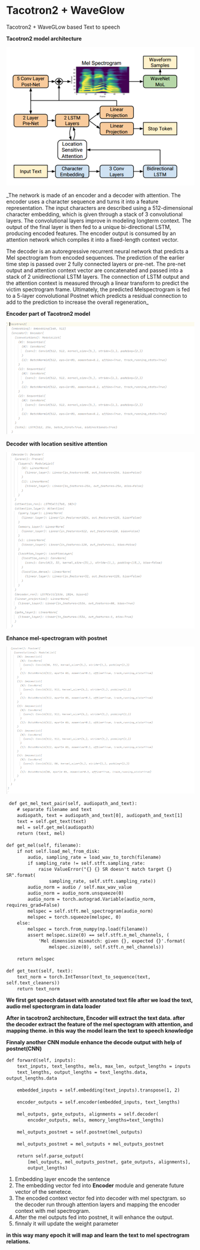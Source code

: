# Tacotron2 + WaveGlow
Tacotron2 + WaveGLow based Text to speech


**Tacotron2 model architecture**

![Tacotron2 model](images/Tacotron2.png)

_The network is made of an encoder and a decoder with attention. The encoder uses a
character sequence and turns it into a feature representation. The input characters are
described using a 512-dimensional character embedding, which is given through a
stack of 3 convolutional layers. The convolutional layers improve in modeling longterm context. The output of the final layer is then fed to a unique bi-directional
LSTM, producing encoded features. The encoder output is consumed by an attention
network which compiles it into a fixed-length context vector.

The decoder is an autoregressive recurrent neural network that predicts a Mel
spectrogram from encoded sequences. The prediction of the earlier time step is passed
over 2 fully connected layers or pre-net. The pre-net output and attention context
vector are concatenated and passed into a stack of 2 unidirectional LSTM layers. The
connection of LSTM output and the attention context is measured through a linear
transform to predict the victim spectrogram frame. Ultimately, the predicted Melspectrogram is fed to a 5-layer convolutional Postnet which predicts a residual
connection to add to the prediction to increase the overall regeneration_

**Encoder part of Tacotron2 model**

![Encoder of Tacotron2](images/p1.png)

**Decoder with location sesitive attention**

![Encoder of Tacotron2](images/p2.png)

**Enhance mel-spectrogram with postnet**

 ![Encoder of Tacotron2](images/p3.png)
 
     def get_mel_text_pair(self, audiopath_and_text):
        # separate filename and text
        audiopath, text = audiopath_and_text[0], audiopath_and_text[1]
        text = self.get_text(text)
        mel = self.get_mel(audiopath)
        return (text, mel)

    def get_mel(self, filename):
        if not self.load_mel_from_disk:
            audio, sampling_rate = load_wav_to_torch(filename)
            if sampling_rate != self.stft.sampling_rate:
                raise ValueError("{} {} SR doesn't match target {} SR".format(
                    sampling_rate, self.stft.sampling_rate))
            audio_norm = audio / self.max_wav_value
            audio_norm = audio_norm.unsqueeze(0)
            audio_norm = torch.autograd.Variable(audio_norm, requires_grad=False)
            melspec = self.stft.mel_spectrogram(audio_norm)
            melspec = torch.squeeze(melspec, 0)
        else:
            melspec = torch.from_numpy(np.load(filename))
            assert melspec.size(0) == self.stft.n_mel_channels, (
                'Mel dimension mismatch: given {}, expected {}'.format(
                    melspec.size(0), self.stft.n_mel_channels))

        return melspec

    def get_text(self, text):
        text_norm = torch.IntTensor(text_to_sequence(text, self.text_cleaners))
        return text_norm


**We first get speech dataset with annotated text file after we load the text, audio mel spectorgram in data loader**

**After in tacotron2 architecture, Encoder will extract the text data. after the decoder extract the feature of the mel spectogram with attention, and mapping theme. in this way the model learn the text to speech knowledge**

**Finnaly another CNN module enhance the decode output with help of postnet(CNN)**


    def forward(self, inputs):
        text_inputs, text_lengths, mels, max_len, output_lengths = inputs
        text_lengths, output_lengths = text_lengths.data, output_lengths.data

        embedded_inputs = self.embedding(text_inputs).transpose(1, 2)

        encoder_outputs = self.encoder(embedded_inputs, text_lengths)

        mel_outputs, gate_outputs, alignments = self.decoder(
            encoder_outputs, mels, memory_lengths=text_lengths)

        mel_outputs_postnet = self.postnet(mel_outputs)
        
        mel_outputs_postnet = mel_outputs + mel_outputs_postnet

        return self.parse_output(
            [mel_outputs, mel_outputs_postnet, gate_outputs, alignments],
            output_lengths)


1. Embedding layer encode the sentence
2. The embedding vector fed into **Encoder** module and generate future vector of the senetece.
3. The encoded context vector fed into decoder with mel spectgram. so the decoder run through attention layers and mapping the encoder context with mel spectrogram.
4. After the mel outputs fed into postnet, it will enhance the output.
5. finnaly it will update the weight parameter

**in this way many epoch it will map and learn the text to mel spectrogram relations.** 
 